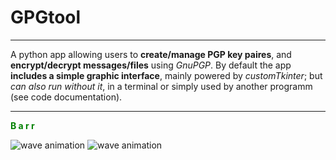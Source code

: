 # GPGtool
___

A python app allowing users to **create/manage PGP key paires**, and **encrypt/decrypt messages/files** using *GnuPGP*.
By default the app **includes a simple graphic interface**, mainly powered by *customTkinter*; but *can also run without it*, in a terminal or simply used by another programm (see code documentation). 
___
<strong><font color='green'>B a r r</font></strong>
<br/>

<img alt="wave animation" src="images/wave_animation_dark.svg#gh-dark-mode-only">
<img alt="wave animation" src="images/wave_animation_light.svg#gh-light-mode-only">

<img alt="" src="images/themed_line_dark.svg#gh-dark-mode-only">
<img alt="" src="images/themed_line_light.svg#gh-light-mode-only">
